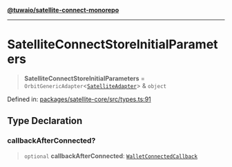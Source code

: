 [**@tuwaio/satellite-connect-monorepo**](../../../README.md)

***

# SatelliteConnectStoreInitialParameters

> **SatelliteConnectStoreInitialParameters** = `OrbitGenericAdapter`\<[`SatelliteAdapter`](SatelliteAdapter.md)\> & `object`

Defined in: [packages/satellite-core/src/types.ts:91](https://github.com/TuwaIO/satellite-connect/blob/9d1ad32f8af8fc6063a3d0617e2ab1bd902762ad/packages/satellite-core/src/types.ts#L91)

## Type Declaration

### callbackAfterConnected?

> `optional` **callbackAfterConnected**: [`WalletConnectedCallback`](WalletConnectedCallback.md)
